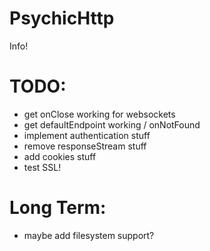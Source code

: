 # PsychicHttp

Info!

# TODO:

* get onClose working for websockets
* get defaultEndpoint working / onNotFound
* implement authentication stuff
* remove responseStream stuff
* add cookies stuff
* test SSL!

# Long Term:

* maybe add filesystem support?